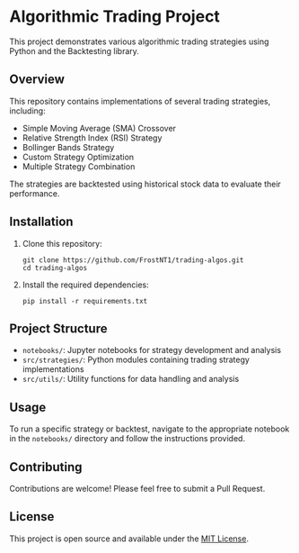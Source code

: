 # Algorithmic Trading Project

This project demonstrates various algorithmic trading strategies using Python and the Backtesting library.

## Overview

This repository contains implementations of several trading strategies, including:
- Simple Moving Average (SMA) Crossover
- Relative Strength Index (RSI) Strategy
- Bollinger Bands Strategy
- Custom Strategy Optimization
- Multiple Strategy Combination

The strategies are backtested using historical stock data to evaluate their performance.

## Installation

1. Clone this repository:
   ```
   git clone https://github.com/FrostNT1/trading-algos.git
   cd trading-algos
   ```

2. Install the required dependencies:
   ```
   pip install -r requirements.txt
   ```

## Project Structure
- `notebooks/`: Jupyter notebooks for strategy development and analysis
- `src/strategies/`: Python modules containing trading strategy implementations
- `src/utils/`: Utility functions for data handling and analysis

## Usage

To run a specific strategy or backtest, navigate to the appropriate notebook in the `notebooks/` directory and follow the instructions provided.

## Contributing

Contributions are welcome! Please feel free to submit a Pull Request.

## License

This project is open source and available under the [MIT License](LICENSE).
